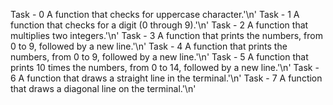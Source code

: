 Task - 0 A function that checks for uppercase character.'\n'
Task - 1 A function that checks for a digit (0 through 9).'\n'
Task - 2 A function that multiplies two integers.'\n'
Task - 3 A function that prints the numbers, from 0 to 9, followed by a new line.'\n'
Task - 4 A function that prints the numbers, from 0 to 9, followed by a new line.'\n'
Task - 5 A function that prints 10 times the numbers, from 0 to 14, followed by a new line.'\n'
Task - 6 A function that draws a straight line in the terminal.'\n'
Task - 7 A function that draws a diagonal line on the terminal.'\n'
